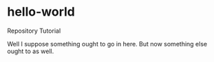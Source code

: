 # hello-world
Repository Tutorial

Well I suppose something ought to go in here.
But now something else ought to as well.
